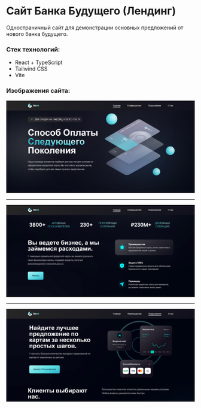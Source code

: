 # Сайт Банка Будущего (Лендинг)

Одностраничный сайт для демонстрации основных предложений от нового банка будущего.

### Стек технологий:

- React + TypeScript
- Tailwind CSS
- Vite

### Изображения сайта:

![photo_1](https://github.com/kostin-s/bank_landing/blob/master/src/assets/preview/preview_1.PNG)

---

![photo_2](https://github.com/kostin-s/bank_landing/blob/master/src/assets/preview/preview_2.PNG)

---

![photo_3](https://github.com/kostin-s/bank_landing/blob/master/src/assets/preview/preview_3.PNG)
